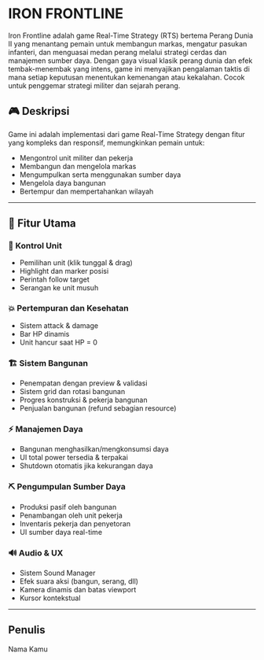 # IRON FRONTLINE

Iron Frontline adalah game Real-Time Strategy (RTS) bertema Perang Dunia II yang menantang pemain untuk membangun markas, mengatur pasukan infanteri, dan menguasai medan perang melalui strategi cerdas dan manajemen sumber daya. Dengan gaya visual klasik perang dunia dan efek tembak-menembak yang intens, game ini menyajikan pengalaman taktis di mana setiap keputusan menentukan kemenangan atau kekalahan. Cocok untuk penggemar strategi militer dan sejarah perang.

## 🎮 Deskripsi

Game ini adalah implementasi dari game Real-Time Strategy dengan fitur yang kompleks dan responsif, memungkinkan pemain untuk:

- Mengontrol unit militer dan pekerja
- Membangun dan mengelola markas
- Mengumpulkan serta menggunakan sumber daya
- Mengelola daya bangunan
- Bertempur dan mempertahankan wilayah

---

## 🚀 Fitur Utama

### 🎯 Kontrol Unit
- Pemilihan unit (klik tunggal & drag)
- Highlight dan marker posisi
- Perintah follow target
- Serangan ke unit musuh

### 💥 Pertempuran dan Kesehatan
- Sistem attack & damage
- Bar HP dinamis
- Unit hancur saat HP = 0

### 🏗️ Sistem Bangunan
- Penempatan dengan preview & validasi
- Sistem grid dan rotasi bangunan
- Progres konstruksi & pekerja bangunan
- Penjualan bangunan (refund sebagian resource)

### ⚡ Manajemen Daya
- Bangunan menghasilkan/mengkonsumsi daya
- UI total power tersedia & terpakai
- Shutdown otomatis jika kekurangan daya

### ⛏️ Pengumpulan Sumber Daya
- Produksi pasif oleh bangunan
- Penambangan oleh unit pekerja
- Inventaris pekerja dan penyetoran
- UI sumber daya real-time

### 🔊 Audio & UX
- Sistem Sound Manager
- Efek suara aksi (bangun, serang, dll)
- Kamera dinamis dan batas viewport
- Kursor kontekstual

---

## Penulis
Nama Kamu
